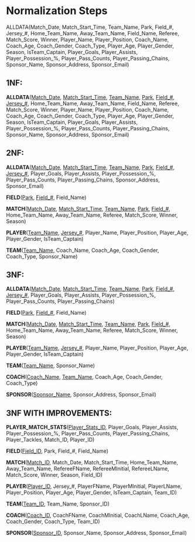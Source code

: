 # Normalization Steps

ALLDATA(Match_Date, Match_Start_Time, Team_Name, Park, Field_#, Jersey_#, Home_Team_Name, Away_Team_Name, Field_Name, Referee, Match_Score, Winner, Player_Name, Player_Position, Coach_Name, Coach_Age, Coach_Gender, Coach_Type, Player_Age, Player_Gender, Season, IsTeam_Captain, Player_Goals, Player_Assists, Player_Possession_%, Player_Pass_Counts, Player_Passing_Chains, Sponsor_Name, Sponsor_Address, Sponsor_Email)

## 1NF:

**ALLDATA**(<ins>Match_Date</ins>, <ins>Match_Start_Time</ins>, <ins>Team_Name</ins>, <ins>Park</ins>, <ins>Field_#</ins>, <ins>Jersey_#</ins>, Home_Team_Name, Away_Team_Name, Field_Name, Referee, Match_Score, Winner, Player_Name, Player_Position, Coach_Name, Coach_Age, Coach_Gender, Coach_Type, Player_Age, Player_Gender, Season, IsTeam_Captain, Player_Goals, Player_Assists, Player_Possession_%, Player_Pass_Counts, Player_Passing_Chains, Sponsor_Name, Sponsor_Address, Sponsor_Email)

## 2NF:

**ALLDATA**(<ins>Match_Date</ins>, <ins>Match_Start_Time</ins>, <ins>Team_Name</ins>, <ins>Park</ins>, <ins>Field_#</ins>, <ins>Jersey_#</ins>, Player_Goals, Player_Assists, Player_Possession_%, Player_Pass_Counts, Player_Passing_Chains, Sponsor_Address, Sponsor_Email)

**FIELD**(<ins>Park</ins>, <ins>Field_#</ins>, Field_Name)

**MATCH**(<ins>Match_Date</ins>, <ins>Match_Start_Time</ins>, <ins>Team_Name</ins>, <ins>Park</ins>, <ins>Field_#</ins>, Home_Team_Name, Away_Team_Name, Referee, Match_Score, Winner, Season)

**PLAYER**(<ins>Team_Name</ins>, <ins>Jersey_#</ins>, Player_Name, Player_Position, Player_Age, Player_Gender, IsTeam_Captain)

**TEAM**(<ins>Team_Name</ins>, Coach_Name, Coach_Age, Coach_Gender, Coach_Type, Sponsor_Name)

## 3NF:

**ALLDATA**(<ins>Match_Date</ins>, <ins>Match_Start_Time</ins>, <ins>Team_Name</ins>, <ins>Park</ins>, <ins>Field_#</ins>, <ins>Jersey_#</ins>, Player_Goals, Player_Assists, Player_Possession_%, Player_Pass_Counts, Player_Passing_Chains)

**FIELD**(<ins>Park</ins>, <ins>Field_#</ins>, Field_Name)

**MATCH**(<ins>Match_Date</ins>, <ins>Match_Start_Time</ins>, <ins>Team_Name</ins>, <ins>Park</ins>, <ins>Field_#</ins>, Home_Team_Name, Away_Team_Name, Referee, Match_Score, Winner, Season)

**PLAYER**(<ins>Team_Name</ins>, <ins>Jersey_#</ins>, Player_Name, Player_Position, Player_Age, Player_Gender, IsTeam_Captain)

**TEAM**(<ins>Team_Name</ins>, Sponsor_Name)

**COACH**(<ins>Coach_Name</ins>, <ins>Team_Name</ins>, Coach_Age, Coach_Gender, Coach_Type)

**SPONSOR**(<ins>Sponsor_Name</ins>, Sponsor_Address, Sponsor_Email)

## 3NF WITH IMPROVEMENTS:

**PLAYER_MATCH_STATS**(<ins>Player_Stats_ID</ins>, Player_Goals, Player_Assists, Player_Possession_%, Player_Pass_Counts, Player_Passing_Chains, Player_Tackles, Match_ID, Player_ID)

**FIELD**(<ins>Field_ID</ins>, Park, Field_#, Field_Name)

**MATCH**(<ins>Match_ID</ins>, Match_Date, Match_Start_Time, Home_Team_Name, Away_Team_Name, RefereeFName, RefereeMInitial, RefereeLName, Match_Score, Winner, Season, Field_ID)

**PLAYER**(<ins>Player_ID</ins>, Jersey_#, PlayerFName, PlayerMInitial, PlayerLName, Player_Position, Player_Age, Player_Gender, IsTeam_Captain, Team_ID)

**TEAM**(<ins>Team_ID</ins>, Team_Name, Sponsor_ID)

**COACH**(<ins>Coach_ID</ins>, CoachFName, CoachMInitial, CoachLName, Coach_Age, Coach_Gender, Coach_Type, Team_ID)

**SPONSOR**(<ins>Sponsor_ID</ins>, Sponsor_Name, Sponsor_Address, Sponsor_Email)
